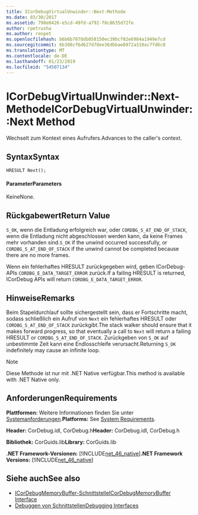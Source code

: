 ```yaml
---
title: ICorDebugVirtualUnwinder::Next-Methode
ms.date: 03/30/2017
ms.assetid: 790e0426-e5cd-49fd-a792-f8c8635d72fe
author: rpetrusha
ms.author: ronpet
ms.openlocfilehash: b6b6b7078db058150ec39bcf82e6984a1949e7cd
ms.sourcegitcommit: 6b308cf6d627d78ee36dbbae8972a310ac7fd6c8
ms.translationtype: MT
ms.contentlocale: de-DE
ms.lasthandoff: 01/23/2019
ms.locfileid: "54507134"
---
```

# <a name="icordebugvirtualunwindernext-method"></a><span data-ttu-id="cb3b5-102">ICorDebugVirtualUnwinder::Next-Methode</span><span class="sxs-lookup"><span data-stu-id="cb3b5-102">ICorDebugVirtualUnwinder::Next Method</span></span>
<span data-ttu-id="cb3b5-103">Wechselt zum Kontext eines Aufrufers.</span><span class="sxs-lookup"><span data-stu-id="cb3b5-103">Advances to the caller's context.</span></span>  
  
## <a name="syntax"></a><span data-ttu-id="cb3b5-104">Syntax</span><span class="sxs-lookup"><span data-stu-id="cb3b5-104">Syntax</span></span>  
  
```  
HRESULT Next();  
```  
  
#### <a name="parameters"></a><span data-ttu-id="cb3b5-105">Parameter</span><span class="sxs-lookup"><span data-stu-id="cb3b5-105">Parameters</span></span>  
 <span data-ttu-id="cb3b5-106">Keine</span><span class="sxs-lookup"><span data-stu-id="cb3b5-106">None.</span></span>  
  
## <a name="return-value"></a><span data-ttu-id="cb3b5-107">Rückgabewert</span><span class="sxs-lookup"><span data-stu-id="cb3b5-107">Return Value</span></span>  
 <span data-ttu-id="cb3b5-108">`S_OK`, wenn die Entladung erfolgreich war, oder `CORDBG_S_AT_END_OF_STACK`, wenn die Entladung nicht abgeschlossen werden kann, da keine Frames mehr vorhanden sind.</span><span class="sxs-lookup"><span data-stu-id="cb3b5-108">`S_OK` if the unwind occurred successfully, or `CORDBG_S_AT_END_OF_STACK` if the unwind cannot be completed because there are no more frames.</span></span>  
  
 <span data-ttu-id="cb3b5-109">Wenn ein fehlerhaftes HRESULT zurückgegeben wird, geben ICorDebug-APIs `CORDBG_E_DATA_TARGET_ERROR` zurück.</span><span class="sxs-lookup"><span data-stu-id="cb3b5-109">If a failing HRESULT is returned, ICorDebug APIs will return `CORDBG_E_DATA_TARGET_ERROR`.</span></span>  
  
## <a name="remarks"></a><span data-ttu-id="cb3b5-110">Hinweise</span><span class="sxs-lookup"><span data-stu-id="cb3b5-110">Remarks</span></span>  
 <span data-ttu-id="cb3b5-111">Beim Stapeldurchlauf sollte sichergestellt sein, dass er Fortschritte macht, sodass schließlich ein Aufruf von `Next` ein fehlerhaftes HRESULT oder `CORDBG_S_AT_END_OF_STACK` zurückgibt.</span><span class="sxs-lookup"><span data-stu-id="cb3b5-111">The stack walker should ensure that it makes forward progress, so that eventually a call to `Next` will return a failing HRESULT or `CORDBG_S_AT_END_OF_STACK`.</span></span> <span data-ttu-id="cb3b5-112">Zurückgeben von `S_OK` auf unbestimmte Zeit kann eine Endlosschleife verursacht.</span><span class="sxs-lookup"><span data-stu-id="cb3b5-112">Returning `S_OK` indefinitely may cause an infinite loop.</span></span>  
  
> [!NOTE]
>  <span data-ttu-id="cb3b5-113">Diese Methode ist nur mit .NET Native verfügbar.</span><span class="sxs-lookup"><span data-stu-id="cb3b5-113">This method is available with .NET Native only.</span></span>  
  
## <a name="requirements"></a><span data-ttu-id="cb3b5-114">Anforderungen</span><span class="sxs-lookup"><span data-stu-id="cb3b5-114">Requirements</span></span>  
 <span data-ttu-id="cb3b5-115">**Plattformen:** Weitere Informationen finden Sie unter [Systemanforderungen](../../../../docs/framework/get-started/system-requirements.md).</span><span class="sxs-lookup"><span data-stu-id="cb3b5-115">**Platforms:** See [System Requirements](../../../../docs/framework/get-started/system-requirements.md).</span></span>  
  
 <span data-ttu-id="cb3b5-116">**Header:** CorDebug.idl, CorDebug.h</span><span class="sxs-lookup"><span data-stu-id="cb3b5-116">**Header:** CorDebug.idl, CorDebug.h</span></span>  
  
 <span data-ttu-id="cb3b5-117">**Bibliothek:** CorGuids.lib</span><span class="sxs-lookup"><span data-stu-id="cb3b5-117">**Library:** CorGuids.lib</span></span>  
  
 <span data-ttu-id="cb3b5-118">**.NET Framework-Versionen:** [!INCLUDE[net_46_native](../../../../includes/net-46-native-md.md)]</span><span class="sxs-lookup"><span data-stu-id="cb3b5-118">**.NET Framework Versions:** [!INCLUDE[net_46_native](../../../../includes/net-46-native-md.md)]</span></span>  
  
## <a name="see-also"></a><span data-ttu-id="cb3b5-119">Siehe auch</span><span class="sxs-lookup"><span data-stu-id="cb3b5-119">See also</span></span>
- [<span data-ttu-id="cb3b5-120">ICorDebugMemoryBuffer-Schnittstelle</span><span class="sxs-lookup"><span data-stu-id="cb3b5-120">ICorDebugMemoryBuffer Interface</span></span>](../../../../docs/framework/unmanaged-api/debugging/icordebugmemorybuffer-interface.md)
- [<span data-ttu-id="cb3b5-121">Debuggen von Schnittstellen</span><span class="sxs-lookup"><span data-stu-id="cb3b5-121">Debugging Interfaces</span></span>](../../../../docs/framework/unmanaged-api/debugging/debugging-interfaces.md)
